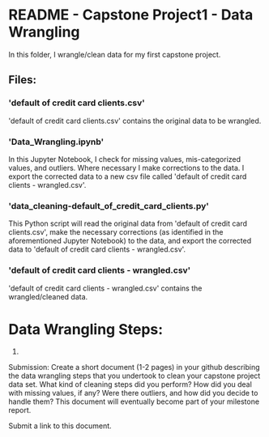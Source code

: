

# README - Capstone Project1 - Data Wrangling

In this folder, I wrangle/clean data for my first capstone project.

<p></p>

## Files: 

### 'default of credit card clients.csv'

'default of credit card clients.csv' contains the original data to be wrangled.

### 'Data_Wrangling.ipynb'

In this Jupyter Notebook, I check for missing values, mis-categorized values, and outliers.  Where necessary I make corrections to the data.  I export the corrected data to a new csv file called 'default of credit card clients - wrangled.csv'.

### 'data_cleaning-default_of_credit_card_clients.py'

This Python script will read the original data from 'default of credit card clients.csv', make the necessary corrections (as identified in the aforementioned Jupyter Notebook) to the data, and export the corrected data to 'default of credit card clients - wrangled.csv'.


### 'default of credit card clients - wrangled.csv'

'default of credit card clients - wrangled.csv' contains the wrangled/cleaned data.


<p></p>

# Data Wrangling Steps:

1. 



Submission: Create a short document (1-2 pages) in your github describing the data wrangling steps that you undertook to clean your capstone project data set. What kind of cleaning steps did you perform? How did you deal with missing values, if any? Were there outliers, and how did you decide to handle them? This document will eventually become part of your milestone report.

Submit a link to this document. 